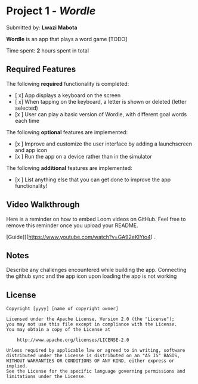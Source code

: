 # Project 1 - *Wordle*

Submitted by: **Lwazi Mabota**

**Wordle** is an app that plays a word game [TODO] 

Time spent: **2** hours spent in total

## Required Features

The following **required** functionality is completed:

- [ x] App displays a keyboard on the screen
- [ x] When tapping on the keyboard, a letter is shown or deleted (letter selected)
- [x ] User can play a basic version of Wordle, with different goal words each time

The following **optional** features are implemented:

- [x ] Improve and customize the user interface by adding a launchscreen and app icon
- [x ] Run the app on a device rather than in the simulator

The following **additional** features are implemented:

- [x ] List anything else that you can get done to improve the app functionality!

## Video Walkthrough

Here is a reminder on how to embed Loom videos on GitHub. Feel free to remove this reminder once you upload your README. 

[Guide]](https://www.youtube.com/watch?v=GA92eKlYio4) .


## Notes

Describe any challenges encountered while building the app.
Connecting the github sync and the app icon upon loading the app is not working

## License

    Copyright [yyyy] [name of copyright owner]

    Licensed under the Apache License, Version 2.0 (the "License");
    you may not use this file except in compliance with the License.
    You may obtain a copy of the License at

        http://www.apache.org/licenses/LICENSE-2.0

    Unless required by applicable law or agreed to in writing, software
    distributed under the License is distributed on an "AS IS" BASIS,
    WITHOUT WARRANTIES OR CONDITIONS OF ANY KIND, either express or implied.
    See the License for the specific language governing permissions and
    limitations under the License.
